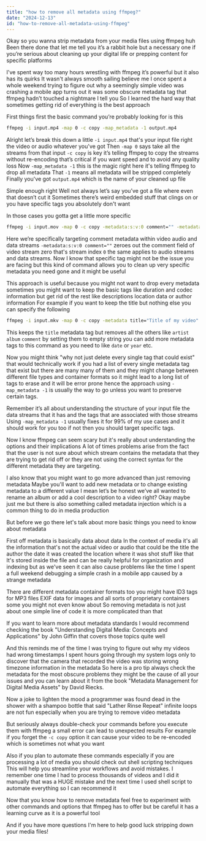 ```yaml
---
title: "how to remove all metadata using ffmpeg?"
date: "2024-12-13"
id: "how-to-remove-all-metadata-using-ffmpeg"
---
```


Okay so you wanna strip metadata from your media files using ffmpeg huh Been there done that let me tell you it’s a rabbit hole but a necessary one if you’re serious about cleaning up your digital life or prepping content for specific platforms

I've spent way too many hours wrestling with ffmpeg it’s powerful but it also has its quirks It wasn't always smooth sailing believe me I once spent a whole weekend trying to figure out why a seemingly simple video was crashing a mobile app turns out it was some obscure metadata tag that ffmpeg hadn’t touched a nightmare I tell you So I learned the hard way that sometimes getting rid of everything is the best approach

First things first the basic command you’re probably looking for is this

```bash
ffmpeg -i input.mp4 -map 0 -c copy -map_metadata -1 output.mp4
```

Alright let’s break this down a little `-i input.mp4` that's your input file right the video or audio whatever you've got Then `-map 0` says take all the streams from that input `-c copy` is key it’s telling ffmpeg to copy the streams without re-encoding that’s critical if you want speed and to avoid any quality loss Now `-map_metadata -1` this is the magic right here it's telling ffmpeg to drop all metadata That `-1` means all metadata will be stripped completely Finally you've got `output.mp4` which is the name of your cleaned up file

Simple enough right Well not always let’s say you’ve got a file where even that doesn’t cut it Sometimes there’s weird embedded stuff that clings on or you have specific tags you absolutely don't want

In those cases you gotta get a little more specific

```bash
ffmpeg -i input.mov -map 0 -c copy -metadata:s:v:0 comment="" -metadata:s:a:0 comment="" -metadata:s:d:0 comment="" output.mov
```

Here we’re specifically targeting comment metadata within video audio and data streams `-metadata:s:v:0 comment=""` zeroes out the comment field of video stream zero that's stream index `0` the same applies to audio streams and data streams. Now I know that specific tag might not be the issue you are facing but this kind of command allows you to clean up very specific metadata you need gone and it might be useful

This approach is useful because you might not want to drop every metadata sometimes you might want to keep the basic tags like duration and codec information but get rid of the rest like descriptions location data or author information For example if you want to keep the title but nothing else you can specify the following

```bash
ffmpeg -i input.mkv -map 0 -c copy -metadata title="Title of my video" -metadata artist="" -metadata album="" -metadata comment="" output.mkv
```

This keeps the `title` metadata tag but removes all the others like `artist` `album` `comment` by setting them to empty string you can add more metadata tags to this command as you need to like `date` or `year` etc.

Now you might think "why not just delete every single tag that could exist" that would technically work if you had a list of every single metadata tag that exist but there are many many of them and they might change between different file types and container formats so it might lead to a long list of tags to erase and it will be error prone hence the approach using `-map_metadata -1` is usually the way to go unless you want to preserve certain tags.

Remember it’s all about understanding the structure of your input file the data streams that it has and the tags that are associated with those streams Using `-map_metadata -1` usually fixes it for 99% of my use cases and it should work for you too if not then you should target specific tags.

Now I know ffmpeg can seem scary but it's really about understanding the options and their implications A lot of times problems arise from the fact that the user is not sure about which stream contains the metadata that they are trying to get rid off or they are not using the correct syntax for the different metadata they are targeting.

I also know that you might want to go more advanced than just removing metadata Maybe you'll want to add new metadata or to change existing metadata to a different value I mean let’s be honest we’ve all wanted to rename an album or add a cool description to a video right? Okay maybe just me but there is also something called metadata injection which is a common thing to do in media production

But before we go there let's talk about more basic things you need to know about metadata

First off metadata is basically data about data In the context of media it's all the information that's not the actual video or audio that could be the title the author the date it was created the location where it was shot stuff like that It's stored inside the file and can be really helpful for organization and indexing but as we've seen it can also cause problems like the time I spent a full weekend debugging a simple crash in a mobile app caused by a strange metadata

There are different metadata container formats too you might have ID3 tags for MP3 files EXIF data for images and all sorts of proprietary containers some you might not even know about So removing metadata is not just about one simple line of code it is more complicated than that

If you want to learn more about metadata standards I would recommend checking the book "Understanding Digital Media: Concepts and Applications" by John Giffin that covers those topics quite well

And this reminds me of the time I was trying to figure out why my videos had wrong timestamps I spent hours going through my system logs only to discover that the camera that recorded the video was storing wrong timezone information in the metadata So here is a pro tip always check the metadata for the most obscure problems they might be the cause of all your issues and you can learn about it from the book "Metadata Management for Digital Media Assets" by David Riecks.

Now a joke to lighten the mood a programmer was found dead in the shower with a shampoo bottle that said "Lather Rinse Repeat" infinite loops are not fun especially when you are trying to remove video metadata

But seriously always double-check your commands before you execute them with ffmpeg a small error can lead to unexpected results For example if you forget the `-c copy` option it can cause your video to be re-encoded which is sometimes not what you want

Also if you plan to automate these commands especially if you are processing a lot of media you should check out shell scripting techniques This will help you streamline your workflows and avoid mistakes. I remember one time I had to process thousands of videos and I did it manually that was a HUGE mistake and the next time I used shell script to automate everything so I can recommend it

Now that you know how to remove metadata feel free to experiment with other commands and options that ffmpeg has to offer but be careful it has a learning curve as it is a powerful tool

And if you have more questions I'm here to help good luck stripping down your media files!
